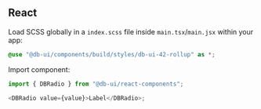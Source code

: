 ## React

Load SCSS globally in a `index.scss` file inside `main.tsx`/`main.jsx` within your app:

```SCSS
@use "@db-ui/components/build/styles/db-ui-42-rollup" as *;
```

Import component:

```typescript
import { DBRadio } from "@db-ui/react-components";

<DBRadio value={value}>Label</DBRadio>;
```
